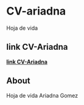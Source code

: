 # CV-ariadna
Hoja de vida 

## link CV-Ariadna

**[link CV-Ariadna](https://cvariadna.netlify.app/)**

## About
Hoja de vida Ariadna Gomez 